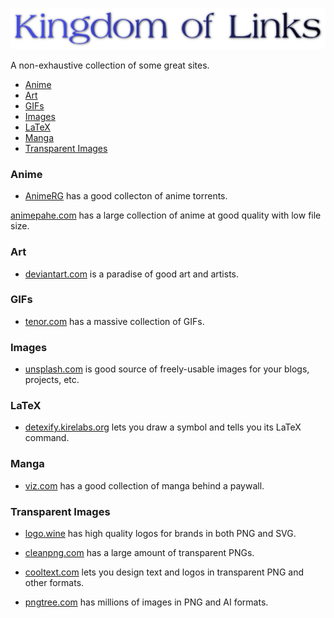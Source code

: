 <p align="center">
  <img src="/images/logo.png" />
</p>

A non-exhaustive collection of some great sites.

- [Anime](#anime)
- [Art](#art)
- [GIFs](#gifs)
- [Images](#images)
- [LaTeX](#latex)
- [Manga](#manga)
- [Transparent Images](#transparent-images)

### Anime

- [AnimeRG](https://animereleasegroup.blogspot.com/p/main.html) has a good collecton of anime torrents.

[animepahe.com](animepahe.com) has a large collection of anime at good quality with low file size.

### Art

- [deviantart.com](https://www.deviantart.com/) is a paradise of good art and artists.

### GIFs

- [tenor.com](https://tenor.com/) has a massive collection of GIFs.

### Images

- [unsplash.com](https://unsplash.com/) is good source of freely-usable images for your blogs, projects, etc.

### LaTeX

- [detexify.kirelabs.org](http://detexify.kirelabs.org/classify.html) lets you draw a symbol and tells you its LaTeX command.

### Manga

- [viz.com](https://www.viz.com/) has a good collection of manga behind a paywall.

### Transparent Images

- [logo.wine](https://logo.wine/) has high quality logos for brands in both PNG and SVG.

- [cleanpng.com](https://cleanpng.com/) has a large amount of transparent PNGs.

- [cooltext.com](https://cooltext.com/) lets you design text and logos in transparent PNG and other formats.

- [pngtree.com](https://pngtree.com/) has millions of images in PNG and AI formats.
